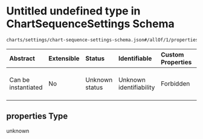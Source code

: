# Untitled undefined type in ChartSequenceSettings Schema

```txt
charts/settings/chart-sequence-settings-schema.json#/allOf/1/properties
```



| Abstract            | Extensible | Status         | Identifiable            | Custom Properties | Additional Properties | Access Restrictions | Defined In                                                                                                                 |
| :------------------ | :--------- | :------------- | :---------------------- | :---------------- | :-------------------- | :------------------ | :------------------------------------------------------------------------------------------------------------------------- |
| Can be instantiated | No         | Unknown status | Unknown identifiability | Forbidden         | Allowed               | none                | [chart-sequence-settings-schema.json\*](../out/charts/settings/chart-sequence-settings-schema.json "open original schema") |

## properties Type

unknown
